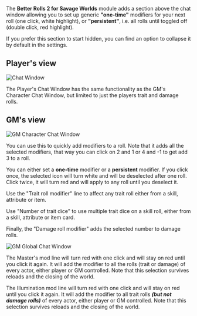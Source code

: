 The **Better Rolls 2 for Savage Worlds** module adds a section above the chat window allowing you to set up generic **"one-time"** modifiers for your next roll (one click, white highlight), or **"persistent"**, i.e. all rolls until toggled off (double click, red highlight).

If you prefer this section to start hidden, you can find an option to collapse it by default in the settings.

## Player's view

![Chat Window](https://github.com/javierriveracastro/betteroll-swade/blob/version_2/docs/img/chat_modifiers.png?raw=true)

The Player's Chat Window has the same functionality as the GM's Character Chat Window, but limited to just the players trait and damage rolls.

## GM's view

![GM Character Chat Window](https://github.com/javierriveracastro/betteroll-swade/blob/version_2/docs/img/chat_modifiers_gm_character.png?raw=true)

You can use this to quickly add modifiers to a roll. Note that it adds all the selected modifiers, that way you can click on 2 and 1 or 4 and -1 to get add 3 to a roll.

You can either set a **one-time** modifier or a **persistent** modifier. If you click once, the selected icon will turn white and will be deselected after one roll. Click twice, it will turn red and will apply to any roll until you deselect it.

Use the "Trait roll modifier" line to affect any trait roll either from a skill, attribute or item.

Use "Number of trait dice" to use multiple trait dice on a skill roll, either from a skill, attribute or item card.

Finally, the "Damage roll modifier" adds the selected number to damage rolls.

![GM Global Chat Window](https://github.com/javierriveracastro/betteroll-swade/blob/version_2/docs/img/chat_modifiers_gm_global.png?raw=true)

The Master's mod line will turn red with one click and will stay on red until you click it again. It will add the modifier to all the rolls (trait or damage) of every actor, either player or GM controlled. Note that this selection survives reloads and the closing of the world.

The Illumination mod line will turn red with one click and will stay on red until you click it again. It will add the modifier to all trait rolls ***(but not damage rolls)*** of every actor, either player or GM controlled. Note that this selection survives reloads and the closing of the world.
